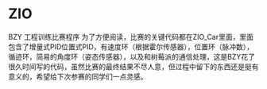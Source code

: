 # ZIO
BZY
工程训练比赛程序
为了方便阅读，比赛的关键代码都在ZIO_Car里面，里面包含了增量式PID位置式PID，有速度环（根据霍尔传感器），位置环（脉冲数），循迹环，简易的角度环（姿态传感器），以及和树莓派的通信处理，这是BZY花了很久时间写的代码，虽然比赛的最终结果不尽人意，但过程中留下的东西还是挺有意义的，希望给下次参赛的同学们一点灵感。
